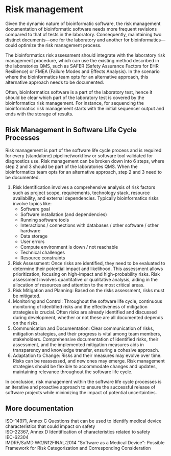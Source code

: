 # Risk management
Given the dynamic nature of bioinformatic software, the risk management documentation of bioinformatic  software needs more frequent revisions compared to that of tests in the laboratory. Consequently, maintaining two distinct documents—one for the laboratory and another for bioinformatics—could optimize the risk management process.

The bioinformatics risk assessment should integrate with the laboratory risk management procedure, which can use the existing method described in the laboratories QMS, such as SAFER (Safety Assurance Factors for EHR Resilience) or FMEA (Failure Modes and Effects Analysis). In the scenario where the bioinformatics team opts for an alternative approach, this alternative approach needs to be documented.

Often, bioinformatics software is a part of the laboratory test, hence it should be clear which part of the laboratory test is covered by the bioinformatics risk management.  For instance, for sequencing the bioinformatics risk management starts with the initial sequencer output and ends with the storage of results.

## Risk Management in Software Life Cycle Processes
Risk management is part of the software life cycle process and is required for every (standalone) pipeline/workflow or software tool validated for diagnostics use. Risk management can be broken down into 6 steps, where step 2 and 3 should be part of the laboratories QMS. When the bioinformatics team opts for an alternative approach, step 2 and 3 need to be documented.  

1. Risk Identification involves a comprehensive analysis of risk factors such as project scope, requirements, technology stack, resource availability, and external dependencies.
Typically bioinformatics risks involve topics like:
   - Software goal
   - Software installation (and dependencies)
   - Running software tools
   - Interactions / connections with databases / other software / other hardware
   - Data storage
   - User errors
   - Compute environment is down / not reachable
   - Technical challenges
   - Resource constraints
2. Risk Assessment: Once risks are identified, they need to be evaluated to determine their potential impact and likelihood. This assessment allows prioritization, focusing on high-impact and high-probability risks. Risk assessment involves quantitative or qualitative analysis, aiding in the allocation of resources and attention to the most critical areas.
3. Risk Mitigation and Planning: Based on the risks assessment, risks must be mitigated. 
4. Monitoring and Control: Throughout the software life cycle, continuous monitoring of identified risks and the effectiveness of mitigation strategies is crucial. Often risks are already identified and discussed during development, whether or not these are all documented depends on the risks. 
5. Communication and Documentation: Clear communication of risks, mitigation strategies, and their progress is vital among team members, stakeholders. Comprehensive documentation of identified risks, their assessment, and the implemented mitigation measures aids in transparency and knowledge transfer, ensuring a cohesive approach.
6. Adaptation to Change: Risks and their measures may evolve over time. Risks can be reassessed, and new ones may emerge. Risk management strategies should be flexible to accommodate changes and updates, maintaining relevance throughout the software life cycle.

In conclusion, risk management within the software life cycle processes is an iterative and proactive approach to ensure the successful release of software projects while minimizing the impact of potential uncertainties. 

## More documentation 

ISO-14971, Annex C Questions that can be used to identify medical device characteristics that could impact on safety     
ISO-22367, Annex D Identification of characteristics related to safety      
IEC-62304     
IMDRF/SaMD WG/N12FINAL:2014 "Software as a Medical Device": Possible Framework for Risk Categorization and Corresponding Consideration    
